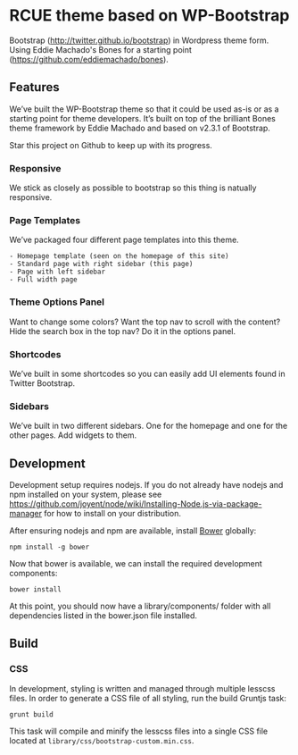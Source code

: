 # RCUE theme based on WP-Bootstrap

Bootstrap (http://twitter.github.io/bootstrap) in Wordpress theme form. Using Eddie Machado's Bones for a starting point (https://github.com/eddiemachado/bones). 

## Features

We’ve built the WP-Bootstrap theme so that it could be used as-is or as a starting point for theme developers. It’s built on top of the brilliant Bones theme framework by Eddie Machado and based on v2.3.1 of Bootstrap.

Star this project on Github to keep up with its progress.

### Responsive

We stick as closely as possible to bootstrap so this thing is natually responsive. 

### Page Templates

We’ve packaged four different page templates into this theme.

    - Homepage template (seen on the homepage of this site)
    - Standard page with right sidebar (this page)
    - Page with left sidebar
    - Full width page

### Theme Options Panel

Want to change some colors? Want the top nav to scroll with the content? Hide the search box in the top nav? Do it in the options panel.

### Shortcodes

We’ve built in some shortcodes so you can easily add UI elements found in Twitter Bootstrap.

### Sidebars

We’ve built in two different sidebars. One for the homepage and one for the other pages. Add widgets to them.

## Development

Development setup requires nodejs. If you do not already have nodejs and npm installed on your system, please see https://github.com/joyent/node/wiki/Installing-Node.js-via-package-manager for how to install on your distribution.

After ensuring nodejs and npm are available, install [Bower](http://bower.io/) globally:

    npm install -g bower

Now that bower is available, we can install the required development components:

    bower install

At this point, you should now have a library/components/ folder with all dependencies listed in the bower.json file installed.

## Build

### CSS

In development, styling is written and managed through multiple lesscss files. In order to generate a CSS file of all styling, run the build Gruntjs task:

    grunt build

This task will compile and minify the lesscss files into a single CSS file located at `library/css/bootstrap-custom.min.css`.
